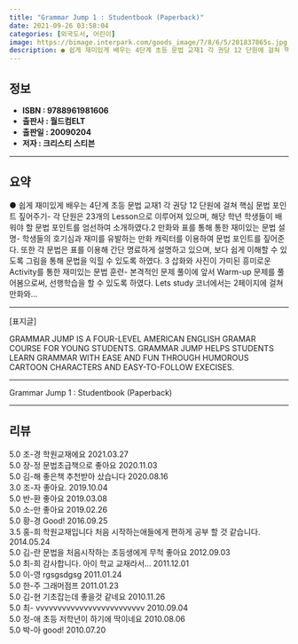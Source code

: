 ```yaml
---
title: "Grammar Jump 1 : Studentbook (Paperback)"
date: 2021-09-26 03:58:04
categories: [외국도서, 어린이]
image: https://bimage.interpark.com/goods_image/7/8/6/5/201837865s.jpg
description: ● 쉽게 재미있게 배우는 4단계 초등 문법 교재1 각 권당 12 단원에 걸쳐 핵심 문법 포인트 짚어주기- 각 단원은 23개의 Lesson으로 이루어져 있으며, 해당 학년 학생들이 배워야 할 문법 포인트를 엄선하여 소개하였다.2 만화와 표를 통해 통한 재미있는 문법 설명- 학생들의 호기
---
```


## **정보**

- **ISBN : 9788961981606**
- **출판사 : 월드컴ELT**
- **출판일 : 20090204**
- **저자 : 크리스티 스티븐**

------



## **요약**

●  쉽게 재미있게 배우는 4단계 초등 문법 교재1 각 권당 12 단원에 걸쳐 핵심 문법 포인트 짚어주기- 각 단원은 23개의 Lesson으로 이루어져 있으며, 해당 학년 학생들이 배워야 할 문법 포인트를 엄선하여 소개하였다.2 만화와 표를 통해 통한 재미있는 문법 설명- 학생들의 호기심과 재미를 유발하는 만화 캐릭터를 이용하여 문법 포인트를 짚어준다. 또한 각 문법은 표를 이용해 간단 명료하게 설명하고 있으며, 보다 쉽게 이해할 수 있도록 그림을 통해 문법을 익힐 수 있도록 하였다. 3 삽화와 사진이 가미된 흥미로운 Activity를 통한 재미있는 문법 훈련- 본격적인 문제 풀이에 앞서 Warm-up 문제를 풀어봄으로써, 선행학습을 할 수 있도록 하였다. Lets study 코너에서는 2페이지에 걸쳐 만화와...

------

[표지글]

GRAMMAR JUMP IS A FOUR-LEVEL AMERICAN ENGLISH GRAMAR COURSE FOR YOUNG STUDENTS. GRAMMAR JUMP HELPS STUDENTS LEARN GRAMMAR WITH EASE AND FUN THROUGH HUMOROUS CARTOON CHARACTERS AND EASY-TO-FOLLOW EXECISES.

------


Grammar Jump 1 : Studentbook (Paperback) 

------


## **리뷰** 

5.0 조-경 학원교재에요 2021.03.27 <br/>5.0 장-정 문법초급책으로 좋아요 2020.11.03 <br/>5.0 김-해 좋은책  추천받아 샀습니다 2020.08.16 <br/>3.0 조-자 좋아요. 2019.10.04 <br/>5.0 반-환 좋아요 2019.03.08 <br/>5.0 소-만 좋아요 2019.02.26 <br/>5.0 황-경 Good! 2016.09.25 <br/>3.5 홍-희 학원교재입니다 처음 시작하는애들에게 편하게 공부 할 것 같습니다. 2014.05.24 <br/>5.0 김-란 문법을 처음시작하는 초등생에게 무척 좋아요 2012.09.03 <br/>5.0 최-희 감사합니다. 아이 학교 교재라서... 2011.12.01 <br/>5.0 이-영 rgsgsdgsg 2011.01.24 <br/>5.0 한-주 그래머점프 2011.01.23 <br/>5.0 김-현 기초잡는데 좋을것 같네요 2010.11.26 <br/>5.0 최- vvvvvvvvvvvvvvvvvvvvvvvvv 2010.09.04 <br/>5.0 정-애 초등 저학년이 하기에 딱이네요 2010.08.06 <br/>5.0 박-아 good! 2010.07.20 <br/>